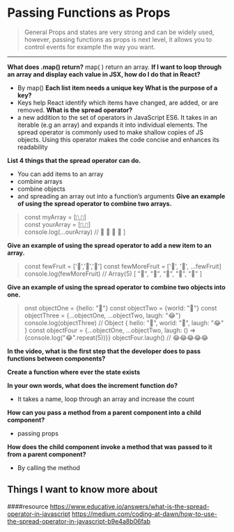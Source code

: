 # Passing Functions as Props

> General Props and states are very strong and can be widely used, however, passing functions as props is next level, it allows you to control events for example the way you want.
---
**What does .map() return?**
map( ) return an array.
**If I want to loop through an array and display each value in JSX, how do I do that in React?**
- By map()
**Each list item needs a unique  key What is the purpose of a key?**
- Keys help React identify which items have changed, are added, or are removed.
**What is the spread operator?**
- a new addition to the set of operators in JavaScript ES6. It takes in an iterable (e.g an array) and expands it into individual elements. The spread operator is commonly used to make shallow copies of JS objects. Using this operator makes the code concise and enhances its readability

**List 4 things that the spread operator can do.**
- You can add items to an array
- combine arrays 
- combine objects  
- and spreading an array out into a function’s arguments
**Give an example of using the spread operator to combine two arrays.**
> const myArray = [`🤪`,`🤗`]  
> const yourArray = [`🤗`,`🤩`]  
>console.log(...ourArray) // 🤪  🙂 🤗 🤩 ]

**Give an example of using the spread operator to add a new item to an array.**
> const fewFruit = ['🍏','🍊','🍌']
> const fewMoreFruit = ['🍉', '🍍', ...fewFruit]
> console.log(fewMoreFruit) //  Array(5) [ "🍉", "🍍", "🍏", "🍊", "🍌" ]

**Give an example of using the spread operator to combine two objects into one.**

> onst objectOne = {hello: "🤪"}
> const objectTwo = {world: "🐻"}
> const objectThree = {...objectOne, ...objectTwo, laugh: "😂"}
> console.log(objectThree) // Object { hello: "🤪", world: "🐻", laugh: "😂" }
> const objectFour = {...objectOne, ...objectTwo, laugh: () => {console.log("😂".repeat(5))}}
> objectFour.laugh() // 😂😂😂😂😂

**In the video, what is the first step that the developer does to pass functions between components?**

__Create a function where ever the state exists__

**In your own words, what does the increment function do?**

- It takes a name, loop through an array and increase the count  

**How can you pass a method from a parent component into a child component?**
- passing props

**How does the child component invoke a method that was passed to it from a parent component?**

- By calling the method

## Things I want to know more about


####resource 
https://www.educative.io/answers/what-is-the-spread-operator-in-javascript
https://medium.com/coding-at-dawn/how-to-use-the-spread-operator-in-javascript-b9e4a8b06fab
